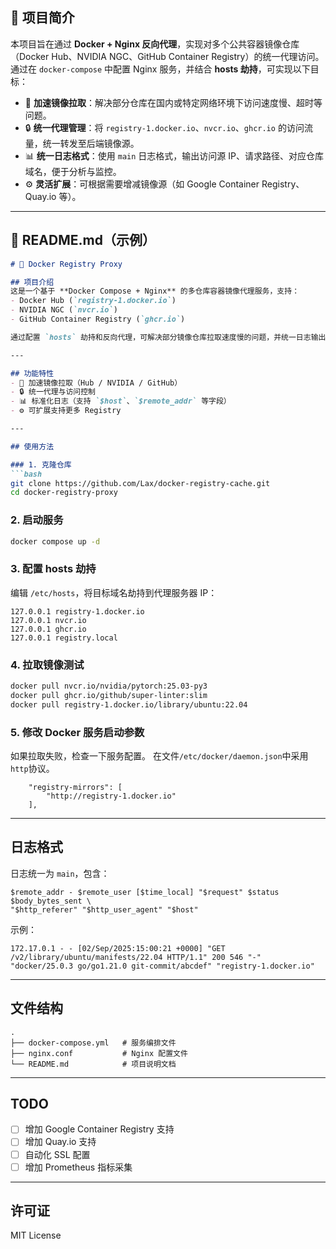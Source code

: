 ## 📌 项目简介

本项目旨在通过 **Docker + Nginx 反向代理**，实现对多个公共容器镜像仓库（Docker Hub、NVIDIA NGC、GitHub Container Registry）的统一代理访问。
通过在 `docker-compose` 中配置 Nginx 服务，并结合 **hosts 劫持**，可实现以下目标：

* 🚀 **加速镜像拉取**：解决部分仓库在国内或特定网络环境下访问速度慢、超时等问题。
* 🔒 **统一代理管理**：将 `registry-1.docker.io`、`nvcr.io`、`ghcr.io` 的访问流量，统一转发至后端镜像源。
* 📊 **统一日志格式**：使用 `main` 日志格式，输出访问源 IP、请求路径、对应仓库域名，便于分析与监控。
* ⚙️ **灵活扩展**：可根据需要增减镜像源（如 Google Container Registry、Quay.io 等）。

---

## 📖 README.md（示例）

````markdown
# 🐳 Docker Registry Proxy

## 项目介绍
这是一个基于 **Docker Compose + Nginx** 的多仓库容器镜像代理服务，支持：
- Docker Hub (`registry-1.docker.io`)
- NVIDIA NGC (`nvcr.io`)
- GitHub Container Registry (`ghcr.io`)

通过配置 `hosts` 劫持和反向代理，可解决部分镜像仓库拉取速度慢的问题，并统一日志输出。

---

## 功能特性
- 🚀 加速镜像拉取（Hub / NVIDIA / GitHub）
- 🔒 统一代理与访问控制
- 📊 标准化日志（支持 `$host`、`$remote_addr` 等字段）
- ⚙️ 可扩展支持更多 Registry

---

## 使用方法

### 1. 克隆仓库
```bash
git clone https://github.com/Lax/docker-registry-cache.git
cd docker-registry-proxy
````

### 2. 启动服务

```bash
docker compose up -d
```

### 3. 配置 hosts 劫持

编辑 `/etc/hosts`，将目标域名劫持到代理服务器 IP：

```
127.0.0.1 registry-1.docker.io
127.0.0.1 nvcr.io
127.0.0.1 ghcr.io
127.0.0.1 registry.local
```

### 4. 拉取镜像测试

```bash
docker pull nvcr.io/nvidia/pytorch:25.03-py3
docker pull ghcr.io/github/super-linter:slim
docker pull registry-1.docker.io/library/ubuntu:22.04
```

### 5. 修改 Docker 服务启动参数

如果拉取失败，检查一下服务配置。
在文件`/etc/docker/daemon.json`中采用`http`协议。

```
    "registry-mirrors": [
        "http://registry-1.docker.io"
    ],
```
---

## 日志格式

日志统一为 `main`，包含：

```
$remote_addr - $remote_user [$time_local] "$request" $status $body_bytes_sent \
"$http_referer" "$http_user_agent" "$host"
```

示例：

```
172.17.0.1 - - [02/Sep/2025:15:00:21 +0000] "GET /v2/library/ubuntu/manifests/22.04 HTTP/1.1" 200 546 "-" "docker/25.0.3 go/go1.21.0 git-commit/abcdef" "registry-1.docker.io"
```

---

## 文件结构

```
.
├── docker-compose.yml   # 服务编排文件
├── nginx.conf           # Nginx 配置文件
└── README.md            # 项目说明文档
```

---

## TODO

* [ ] 增加 Google Container Registry 支持
* [ ] 增加 Quay.io 支持
* [ ] 自动化 SSL 配置
* [ ] 增加 Prometheus 指标采集

---

## 许可证

MIT License

